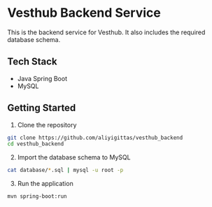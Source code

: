 # Vesthub Backend Service
This is the backend service for Vesthub. It also includes the required database schema.

## Tech Stack
- Java Spring Boot
- MySQL

## Getting Started
1. Clone the repository

```bash
git clone https://github.com/aliyigittas/vesthub_backend
cd vesthub_backend
```

2. Import the database schema to MySQL

```bash
cat database/*.sql | mysql -u root -p
```

3. Run the application 

```bash
mvn spring-boot:run
```
